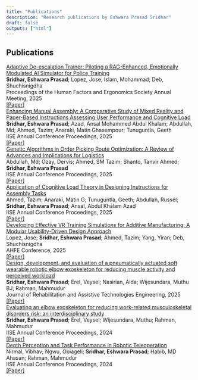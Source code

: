 ```yaml
---
title: "Publications"
description: "Research publications by Eshwara Prasad Sridhar"
draft: false
outputs: ["html"]
---
```


## Publications

<div class="publication">
	<div class="publication-title"><a href="https://doi.org/10.1177/10711813251367362" target="_blank" rel="noopener">Adaptive De-escalation Trainer: Piloting a RAG-Enhanced, Emotionally Modulated AI Simulator for Police Training</a></div>
		<div class="publication-authors"><strong>Sridhar, Eshwara Prasad</strong>; Lopez, Jose; Islam, Mohammad; Deb, Shuchisnigdha</div>
	<div class="publication-venue">Proceedings of the Human Factors and Ergonomics Society Annual Meeting, 2025</div>
	<div class="publication-links"><a href="https://doi.org/10.1177/10711813251367362" target="_blank" rel="noopener">[Paper]</a></div>
	</div>

<div class="publication">
	<div class="publication-title"><a href="https://www.proquest.com/docview/3243712926" target="_blank" rel="noopener">Enhancing Manual Assembly: A Comparative Study of Mixed Reality and Paper-Based Instructions Assessing User Performance and Cognitive Load</a></div>
		<div class="publication-authors"><strong>Sridhar, Eshwara Prasad</strong>; Azad, Ansal Mohammed Abdul Khalam; Abdullah, Md; Ahmed, Tazim; Anaraki, Matin Ghasempour; Tunuguntla, Geeth</div>
	<div class="publication-venue">IISE Annual Conference Proceedings, 2025</div>
	<div class="publication-links"><a href="https://www.proquest.com/docview/3243712926" target="_blank" rel="noopener">[Paper]</a></div>
	</div>

<div class="publication">
	<div class="publication-title"><a href="https://www.proquest.com/docview/3243713364" target="_blank" rel="noopener">Genetic Algorithms in Order Picking Route Optimization: A Review of Advances and Implications for Logistics</a></div>
		<div class="publication-authors">Abdullah, Md; Ozay, Dervis; Ahmed, SM Tazim; Shanto, Tanvir Ahmed; <strong>Sridhar, Eshwara Prasad</strong></div>
	<div class="publication-venue">IISE Annual Conference Proceedings, 2025</div>
	<div class="publication-links"><a href="https://www.proquest.com/docview/3243713364" target="_blank" rel="noopener">[Paper]</a></div>
	</div>

<div class="publication">
	<div class="publication-title"><a href="https://www.proquest.com/docview/3243713472" target="_blank" rel="noopener">Application of Cognitive Load Theory in Designing Instructions for Assembly Tasks</a></div>
		<div class="publication-authors">Ahmed, Tazim; Anaraki, Matin G; Tunuguntla, Geeth; Abdullah, Russel; <strong>Sridhar, Eshwara Prasad</strong>; Ansal, Abdul Khalam Azad</div>
	<div class="publication-venue">IISE Annual Conference Proceedings, 2025</div>
	<div class="publication-links"><a href="https://www.proquest.com/docview/3243713472" target="_blank" rel="noopener">[Paper]</a></div>
	</div>

<div class="publication">
	<div class="publication-title"><a href="http://doi.org/10.54941/ahfe1006623" target="_blank" rel="noopener">Developing Effective VR Training Simulations for Additive Manufacturing: A Modular Usability-Driven Design Approach</a></div>
		<div class="publication-authors">Lopez, Jose; <strong>Sridhar, Eshwara Prasad</strong>; Ahmed, Tazim; Yang, Yiran; Deb, Shuchisnigdha</div>
	<div class="publication-venue">AHFE Conference, 2025</div>
	<div class="publication-links"><a href="http://doi.org/10.54941/ahfe1006623" target="_blank" rel="noopener">[Paper]</a></div>
	</div>

<div class="publication">
	<div class="publication-title"><a href="https://doi.org/10.1177/20556683251347517" target="_blank" rel="noopener">Design, development, and evaluation of a pneumatically actuated soft wearable robotic elbow exoskeleton for reducing muscle activity and perceived workload</a></div>
		<div class="publication-authors"><strong>Sridhar, Eshwara Prasad</strong>; Erel, Veysel; Nasirian, Aida; Wijesundara, Muthu BJ; Rahman, Mahmudur</div>
	<div class="publication-venue">Journal of Rehabilitation and Assistive Technologies Engineering, 2025</div>
	<div class="publication-links"><a href="https://doi.org/10.1177/20556683251347517" target="_blank" rel="noopener">[Paper]</a></div>
	</div>

<div class="publication">
	<div class="publication-title"><a href="https://www.proquest.com/docview/3128369870" target="_blank" rel="noopener">Evaluating an elbow exoskeleton for reducing work-related musculoskeletal disorders risk: an interdisciplinary study</a></div>
		<div class="publication-authors"><strong>Sridhar, Eshwara Prasad</strong>; Erel, Veysel; Wijesundara, Muthu; Rahman, Mahmudur</div>
	<div class="publication-venue">IISE Annual Conference Proceedings, 2024</div>
	<div class="publication-links"><a href="https://www.proquest.com/docview/3128369870" target="_blank" rel="noopener">[Paper]</a></div>
	</div>

<div class="publication">
	<div class="publication-title"><a href="https://www.proquest.com/docview/3110759311" target="_blank" rel="noopener">Depth Perception and Task Performance in Robotic Teleoperation</a></div>
		<div class="publication-authors">Nirmal, Vibhav; Ngwu, Obiageli; <strong>Sridhar, Eshwara Prasad</strong>; Habib, MD Ahasan; Rahman, Mahmudur</div>
	<div class="publication-venue">IISE Annual Conference Proceedings, 2024</div>
	<div class="publication-links"><a href="https://www.proquest.com/docview/3110759311" target="_blank" rel="noopener">[Paper]</a></div>
	</div>
